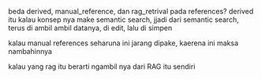 beda derived, manual_reference, dan  rag_retrival pada references?
derived itu kalau konsep nya make semantic search, jjadi dari semantic search, terus di ambil ambil datanya, di edit, lalu di simpen

kalau manual references seharuna ini jarang dipake,  kaerena ini maksa nambahinnya

kalau yang rag itu berarti ngambil nya dari RAG itu sendiri